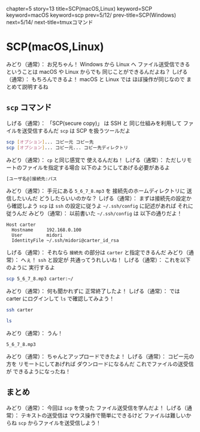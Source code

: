 chapter=5
story=13
title=SCP(macOS,Linux)
keyword=SCP
keyword=macOS
keyword=scp
prev=5/12/
prev-title=SCP(Windows)
next=5/14/
next-title=tmuxコマンド

# SCP(macOS,Linux)

みどり（通常）：
  お兄ちゃん！
  Windows から Linux へ
  ファイル送受信できるということは
  macOS や Linux からでも
  同じことができるんだよね？
しげる（通常）：
  もちろんできるよ！
  macOS と Linux では
  ほぼ操作が同じなので
  まとめて説明するね

## `scp` コマンド

しげる（通常）：
  「SCP(secure copy)」 は
  SSH と 同じ仕組みを利用して
  ファイルを送受信するんだ
  `scp` は SCP を扱うツールだよ

```bash
scp [オプション]... コピー元 コピー先
scp [オプション]... コピー元... コピー先ディレクトリ
```

みどり（通常）：
  `cp` と同じ感覚で
  使えるんだね！
しげる（通常）：
  ただしリモートのファイルを指定する場合
  以下のようにしてあげる必要があるよ

```bash
[ユーザ名@]接続先:パス
```

みどり（通常）：
  手元にある `5_6_7_8.mp3` を
  接続先のホームディレクトリに
  送信したいんだ
  どうしたらいいのかな？
しげる（通常）：
  まずは接続先の設定から確認しよう
  `scp` は `ssh` の設定に従うよ
  `~/.ssh/config` に記述があれば
  それに従うんだ
みどり（通常）：
  以前書いた
  `~/.ssh/config` は
  以下の通りだよ！

```plaintext
Host carter
  Hostname     192.168.0.100
  User         midori
  IdentityFile ~/.ssh/midori@carter_id_rsa
```

しげる（通常）：
  それなら `接続先` の部分は
  `carter` と指定できるんだ
みどり（通常）：
  へぇ！
  `ssh` と設定が
  共通ってうれしいね！
しげる（通常）：
  これを以下のように
  実行するよ

```bash
scp 5_6_7_8.mp3 carter:~/
```

みどり（通常）：
  何も聞かれずに
  正常終了したよ！
しげる（通常）：
  では carter にログインして
  `ls` で確認してみよう！

```bash
ssh carter
```

```bash
ls
```

みどり（通常）：
  うん！

```console
5_6_7_8.mp3
```

みどり（通常）：
  ちゃんとアップロードできたよ！
しげる（通常）：
  コピー元の方を
  リモートにしてあげれば
  ダウンロードになるんだ
  これでファイルの送受信が
  できるようになったね！

## まとめ

みどり（通常）：
  今回は `scp` を使った
  ファイル送受信を学んだよ！
しげる（通常）：
  テキストの送受信は
  マウス操作で簡単にできるけど
  ファイルは難しいからね
  `scp` からファイルを送受信しよう！

